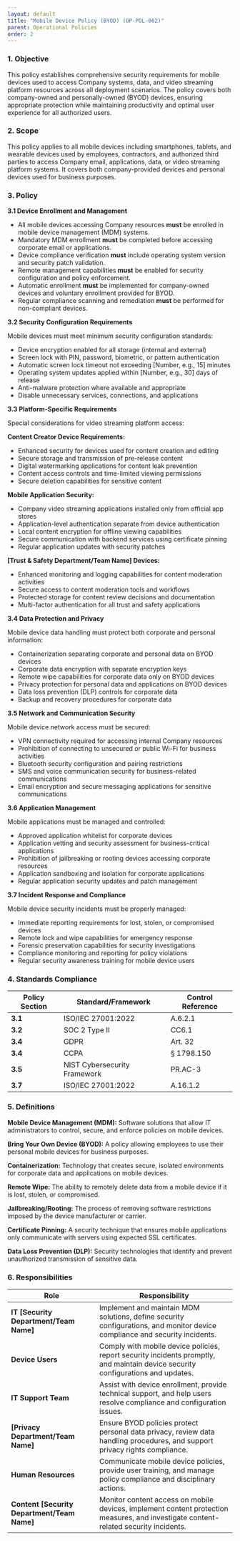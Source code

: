 ```yaml
---
layout: default
title: "Mobile Device Policy (BYOD) (OP-POL-002)"
parent: Operational Policies
order: 2
---
```


### 1. Objective

This policy establishes comprehensive security requirements for mobile devices used to access Company systems, data, and video streaming platform resources across all deployment scenarios. The policy covers both company-owned and personally-owned (BYOD) devices, ensuring appropriate protection while maintaining productivity and optimal user experience for all authorized users.

### 2. Scope

This policy applies to all mobile devices including smartphones, tablets, and wearable devices used by employees, contractors, and authorized third parties to access Company email, applications, data, or video streaming platform systems. It covers both company-provided devices and personal devices used for business purposes.

### 3. Policy

**3.1 Device Enrollment and Management**

- All mobile devices accessing Company resources **must** be enrolled in mobile device management (MDM) systems.
- Mandatory MDM enrollment **must** be completed before accessing corporate email or applications.
- Device compliance verification **must** include operating system version and security patch validation.
- Remote management capabilities **must** be enabled for security configuration and policy enforcement.
- Automatic enrollment **must** be implemented for company-owned devices and voluntary enrollment provided for BYOD.
- Regular compliance scanning and remediation **must** be performed for non-compliant devices.

**3.2 Security Configuration Requirements**

Mobile devices must meet minimum security configuration standards:
- Device encryption enabled for all storage (internal and external)
- Screen lock with PIN, password, biometric, or pattern authentication
- Automatic screen lock timeout not exceeding [Number, e.g., 15] minutes
- Operating system updates applied within [Number, e.g., 30] days of release
- Anti-malware protection where available and appropriate
- Disable unnecessary services, connections, and applications

**3.3 Platform-Specific Requirements**

Special considerations for video streaming platform access:

**Content Creator Device Requirements:**
- Enhanced security for devices used for content creation and editing
- Secure storage and transmission of pre-release content
- Digital watermarking applications for content leak prevention
- Content access controls and time-limited viewing permissions
- Secure deletion capabilities for sensitive content

**Mobile Application Security:**
- Company video streaming applications installed only from official app stores
- Application-level authentication separate from device authentication
- Local content encryption for offline viewing capabilities
- Secure communication with backend services using certificate pinning
- Regular application updates with security patches

**[Trust & Safety Department/Team Name] Devices:**
- Enhanced monitoring and logging capabilities for content moderation activities
- Secure access to content moderation tools and workflows
- Protected storage for content review decisions and documentation
- Multi-factor authentication for all trust and safety applications

**3.4 Data Protection and Privacy**

Mobile device data handling must protect both corporate and personal information:
- Containerization separating corporate and personal data on BYOD devices
- Corporate data encryption with separate encryption keys
- Remote wipe capabilities for corporate data only on BYOD devices
- Privacy protection for personal data and applications on BYOD devices
- Data loss prevention (DLP) controls for corporate data
- Backup and recovery procedures for corporate data

**3.5 Network and Communication Security**

Mobile device network access must be secured:
- VPN connectivity required for accessing internal Company resources
- Prohibition of connecting to unsecured or public Wi-Fi for business activities
- Bluetooth security configuration and pairing restrictions
- SMS and voice communication security for business-related communications
- Email encryption and secure messaging applications for sensitive communications

**3.6 Application Management**

Mobile applications must be managed and controlled:
- Approved application whitelist for corporate devices
- Application vetting and security assessment for business-critical applications
- Prohibition of jailbreaking or rooting devices accessing corporate resources
- Application sandboxing and isolation for corporate applications
- Regular application security updates and patch management

**3.7 Incident Response and Compliance**

Mobile device security incidents must be properly managed:
- Immediate reporting requirements for lost, stolen, or compromised devices
- Remote lock and wipe capabilities for emergency response
- Forensic preservation capabilities for security investigations
- Compliance monitoring and reporting for policy violations
- Regular security awareness training for mobile device users

### 4. Standards Compliance

| **Policy Section** | **Standard/Framework** | **Control Reference** |
| --- | --- | --- |
| **3.1** | ISO/IEC 27001:2022 | A.6.2.1 |
| **3.2** | SOC 2 Type II | CC6.1 |
| **3.4** | GDPR | Art. 32 |
| **3.4** | CCPA | § 1798.150 |
| **3.5** | NIST Cybersecurity Framework | PR.AC-3 |
| **3.7** | ISO/IEC 27001:2022 | A.16.1.2 |

### 5. Definitions

**Mobile Device Management (MDM):** Software solutions that allow IT administrators to control, secure, and enforce policies on mobile devices.

**Bring Your Own Device (BYOD):** A policy allowing employees to use their personal mobile devices for business purposes.

**Containerization:** Technology that creates secure, isolated environments for corporate data and applications on mobile devices.

**Remote Wipe:** The ability to remotely delete data from a mobile device if it is lost, stolen, or compromised.

**Jailbreaking/Rooting:** The process of removing software restrictions imposed by the device manufacturer or carrier.

**Certificate Pinning:** A security technique that ensures mobile applications only communicate with servers using expected SSL certificates.

**Data Loss Prevention (DLP):** Security technologies that identify and prevent unauthorized transmission of sensitive data.

### 6. Responsibilities

| Role | Responsibility |
| --- | --- |
| **IT [Security Department/Team Name]** | Implement and maintain MDM solutions, define security configurations, and monitor device compliance and security incidents. |
| **Device Users** | Comply with mobile device policies, report security incidents promptly, and maintain device security configurations and updates. |
| **IT Support Team** | Assist with device enrollment, provide technical support, and help users resolve compliance and configuration issues. |
| **[Privacy Department/Team Name]** | Ensure BYOD policies protect personal data privacy, review data handling procedures, and support privacy rights compliance. |
| **Human Resources** | Communicate mobile device policies, provide user training, and manage policy compliance and disciplinary actions. |
| **Content [Security Department/Team Name]** | Monitor content access on mobile devices, implement content protection measures, and investigate content-related security incidents. |
